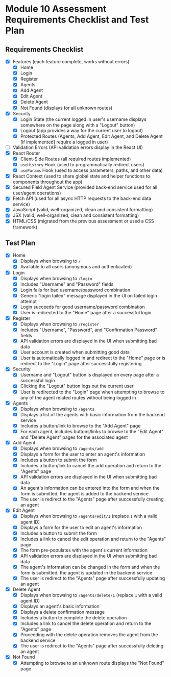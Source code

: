 
# Module 10 Assessment Requirements Checklist and Test Plan

## Requirements Checklist

* [x] Features (each feature complete, works without errors)
  * [x] Home
  * [x] Login
  * [x] Register
  * [x] Agents
  * [x] Add Agent
  * [x] Edit Agent
  * [x] Delete Agent
  * [x] Not Found (displays for all unknown routes)
* [x] Security
  * [x] Login State (the current logged in user's username displays somewhere on the page along with a "Logout" button)
  * [x] Logout (app provides a way for the current user to logout)
  * [X] Protected Routes (Agents, Add Agent, Edit Agent, and Delete Agent [if implemented] require a logged in user)
* [ ] Validation Errors (API validation errors display in the React UI)
* [x] React Router
  * [x] Client-Side Routes (all required routes implemented)
  * [x] `useHistory` Hook (used to programmatically redirect users)
  * [x] `useParams` Hook (used to access parameters, paths, and other data)
* [x] React Context (used to share global state and helper functions to components throughout the app)
* [x] Secured Field Agent Service (provided back-end service used for all user/agent operations)
* [x] Fetch API (used for all async HTTP requests to the back-end data service)
* [x] JavaScript (valid, well-organized, clean and consistent formatting)
* [x] JSX (valid, well-organized, clean and consistent formatting)
* [x] HTML/CSS (migrated from the previous assessment or used a CSS framework)

## Test Plan

* [x] Home
  * [x] Displays when browsing to `/`
  * [x] Available to all users (anonymous and authenticated)
* [x] Login
  * [x] Displays when browsing to `/login`
  * [x] Includes "Username" and "Password" fields
  * [x] Login fails for bad username/password combination
  * [x] Generic "login failed" message displayed in the UI on failed login attempt
  * [x] Login succeeds for good username/password combination
  * [x] User is redirected to the "Home" page after a successful login
* [x] Register
  * [x] Displays when browsing to `/register`
  * [x] Includes "Username", "Password", and "Confirmation Password" fields
  * [x] API validation errors are displayed in the UI when submitting bad data
  * [x] User account is created when submitting good data
  * [x] User is automatically logged in and redirect to the "Home" page or is redirect to the "Login" page after successfully registering
* [x] Security
  * [x] Username and "Logout" button is displayed on every page after a successful login
  * [x] Clicking the "Logout" button logs out the current user
  * [x] User is redirected to the "Login" page when attempting to browse to any of the agent related routes without being logged in
* [x] Agents
  * [x] Displays when browsing to `/agents`
  * [x] Displays a list of the agents with basic information from the backend service
  * [x] Includes a button/link to browse to the "Add Agent" page
  * [x] For each agent, includes buttons/links to browse to the "Edit Agent" and "Delete Agent" pages for the associated agent
* [x] Add Agent
  * [x] Displays when browsing to `/agents/add`
  * [x] Displays a form for the user to enter an agent's information
  * [x] Includes a button to submit the form
  * [x] Includes a button/link to cancel the add operation and return to the "Agents" page
  * [x] API validation errors are displayed in the UI when submitting bad data
  * [x] An agent's information can be entered into the form and when the form is submitted, the agent is added to the backend service
  * [x] The user is redirect to the "Agents" page after successfully creating an agent
* [x] Edit Agent
  * [x] Displays when browsing to `/agents/edit/1` (replace `1` with a valid agent ID)
  * [x] Displays a form for the user to edit an agent's information
  * [x] Includes a button to submit the form
  * [x] Includes a link to cancel the edit operation and return to the "Agents" page
  * [x] The form pre-populates with the agent's current information
  * [x] API validation errors are displayed in the UI when submitting bad data
  * [x] The agent's information can be changed in the form and when the form is submitted, the agent is updated in the backend service
  * [x] The user is redirect to the "Agents" page after successfully updating an agent
* [x] Delete Agent
  * [x] Displays when browsing to `/agents/delete/1` (replace `1` with a valid agent ID)
  * [x] Displays an agent's basic information
  * [x] Displays a delete confirmation message
  * [x] Includes a button to complete the delete operation
  * [x] Includes a link to cancel the delete operation and return to the "Agents" page
  * [x] Proceeding with the delete operation removes the agent from the backend service
  * [x] The user is redirect to the "Agents" page after successfully deleting an agent
* [x] Not Found
  * [x] Attempting to browse to an unknown route displays the "Not Found" page
